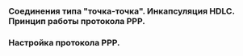 ### Соединения типа "точка-точка". Инкапсуляция HDLC. Принцип работы протокола PPP.

### Настройка протокола PPP.
